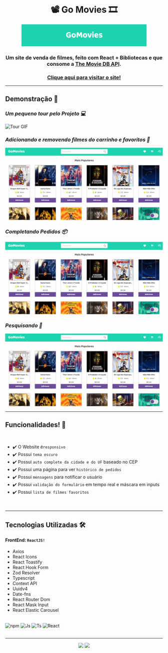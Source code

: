 <h1 align="center">📽️ Go Movies 🎞️</h1>

<div align="center">
 <img src="./github/homeImage.png" width="400px" alt="Home Image"/>
</div>

<h3 align="center">Um site de venda de filmes, feito com React + Bibliotecas e que consome a <a href="https://developers.themoviedb.org/3/">The Movie DB API</a>.</h3>
<h3 align="center"><a href="https://go-movies.vercel.app/">Clique aqui para visitar o site!</a></h3>

---

<h2>Demonstração 🎥</h2>

_<h3>Um pequeno tour pelo Projeto 💻</h3>_

<img src="./github/tour.gif" alt="Tour GIF"/>

_<h3>Adicionando e removendo filmes do carrinho e favoritos 🛒</h3>_

<img src="./github/favoritos_carrinho.gif" alt="Carrinho GIF"/>

_<h3>Completando Pedidos 📦</h3>_

<img src="./github/pedido_completo.gif" alt="Pedidos GIF"/>

_<h3>Pesquisando 🔎</h3>_

<img src="./github/pesquisa.gif" alt="Tour GIF"/>

<br>

---

<h2>Funcionalidades! 🚀</h2>

<br>

- ✔️ O Website é`responsivo`
- ✔️ Possui `tema escuro`
- ✔️ Possui `auto complete da cidade e do UF` baseado no CEP
- ✔️ Possui uma página para ver `histórico de pedidos`
- ✔️ Possui `mensagens` para notificar o usuário
- ✔️ Possui `validação do formulário` em tempo real e máscara em inputs
- ✔️ Possui `lista de filmes favoritos`

<br>

---

<h2>Tecnologias Utilizadas 🛠</h2>

#### FrontEnd: `ReactJS!`

- Axios
- React Icons
- React Toastify
- React Hook Form
- Zod Resolver
- Typescript
- Context API
- Uuidv4
- Date-fns
- React Router Dom
- React Mask Input
- React Elastic Carousel

<div style="display: inline_block"><br>
  <img align="center" alt="npm" height="35" width="45" src="https://cdn.jsdelivr.net/gh/devicons/devicon/icons/npm/npm-original-wordmark.svg" />
  <img align="center" alt="Js" height="35" width="45"  src="https://cdn.jsdelivr.net/gh/devicons/devicon/icons/javascript/javascript-plain.svg">
  <img align="center" alt="Ts" height="35" width="45" src="https://cdn.jsdelivr.net/gh/devicons/devicon/icons/typescript/typescript-plain.svg">
  <img align="center" alt="React" height="35" width="45" src="https://cdn.jsdelivr.net/gh/devicons/devicon/icons/react/react-original.svg">
 </div>

<br>

---

<div id="footer" align="center"><a href="https://www.linkedin.com/in/matheus-andrade23/" target="_blank"><img src="https://img.shields.io/badge/-LinkedIn-%230077B5?style=for-the-badge&logo=linkedin&logoColor=white" target="_blank"></a>
<a href = "mailto:matheusandrade.ma2003@gmail.com"><img src="https://img.shields.io/badge/-Gmail-%23333?style=for-the-badge&logo=gmail&logoColor=white" target="_blank"></a></div>
